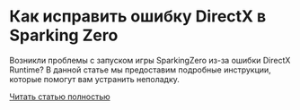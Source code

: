 # Как исправить ошибку DirectX в Sparking Zero



Возникли проблемы с запуском игры SparkingZero из-за ошибки DirectX Runtime? В данной статье мы предоставим подробные инструкции, которые помогут вам устранить неполадку.

[Читать статью полностью](https://xyberbara.com/gaming/directx-sparking-zero/)
